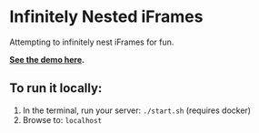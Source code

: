 # Infinitely Nested iFrames

Attempting to infinitely nest iFrames for fun.

**[See the demo here](https://bryanbraun.com/infinitely-nested-iframes).**

## To run it locally:

1. In the terminal, run your server: `./start.sh` (requires docker)
2. Browse to: `localhost`
